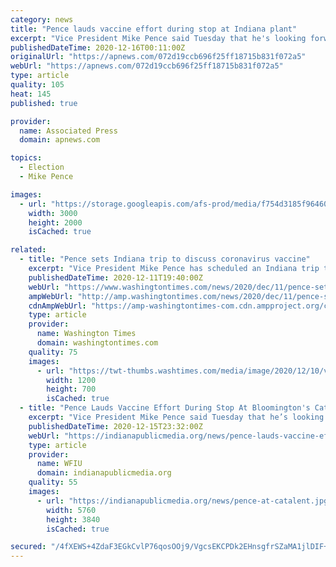 ```yaml
---
category: news
title: "Pence lauds vaccine effort during stop at Indiana plant"
excerpt: "Vice President Mike Pence said Tuesday that he's looking forward to getting vaccinated for COVID-19 and that he expects to receive his first dose in the next"
publishedDateTime: 2020-12-16T00:11:00Z
originalUrl: "https://apnews.com/072d19ccb696f25ff18715b831f072a5"
webUrl: "https://apnews.com/072d19ccb696f25ff18715b831f072a5"
type: article
quality: 105
heat: 145
published: true

provider:
  name: Associated Press
  domain: apnews.com

topics:
  - Election
  - Mike Pence

images:
  - url: "https://storage.googleapis.com/afs-prod/media/f754d3185f964607a8735a917ca88426/3000.jpeg"
    width: 3000
    height: 2000
    isCached: true

related:
  - title: "Pence sets Indiana trip to discuss coronavirus vaccine"
    excerpt: "Vice President Mike Pence has scheduled an Indiana trip to discuss coronavirus vaccines as federal officials are expected to soon authorize the first such vaccine for widespread use."
    publishedDateTime: 2020-12-11T19:40:00Z
    webUrl: "https://www.washingtontimes.com/news/2020/dec/11/pence-sets-indiana-trip-to-discuss-coronavirus-vac/"
    ampWebUrl: "http://amp.washingtontimes.com/news/2020/dec/11/pence-sets-indiana-trip-to-discuss-coronavirus-vac/"
    cdnAmpWebUrl: "https://amp-washingtontimes-com.cdn.ampproject.org/c/amp.washingtontimes.com/news/2020/dec/11/pence-sets-indiana-trip-to-discuss-coronavirus-vac/"
    type: article
    provider:
      name: Washington Times
      domain: washingtontimes.com
    quality: 75
    images:
      - url: "https://twt-thumbs.washtimes.com/media/image/2020/12/10/virus_outbreak_south_carolina_pence_38030_c0-240-5760-3600_s1200x700.jpg?3b9a8ea0e82656f098dd6f7cd5420c99f93f2f69"
        width: 1200
        height: 700
        isCached: true
  - title: "Pence Lauds Vaccine Effort During Stop At Bloomington's Catalent"
    excerpt: "Vice President Mike Pence said Tuesday that he’s looking forward to getting vaccinated for COVID-19 and that he expects to receive his first dose in the next few days"
    publishedDateTime: 2020-12-15T23:32:00Z
    webUrl: "https://indianapublicmedia.org/news/pence-lauds-vaccine-effort-during-stop-at-bloomingtons-catalent.php"
    type: article
    provider:
      name: WFIU
      domain: indianapublicmedia.org
    quality: 55
    images:
      - url: "https://indianapublicmedia.org/news/pence-at-catalent.jpg"
        width: 5760
        height: 3840
        isCached: true

secured: "/4fXEWS+4ZdaF3EGkCvlP76qosOOj9/VgcsEKCPDk2EHnsgfrSZaMA1jlDIF+vhk7P7URfiOacVpZI65KSvhTEDDnGJsWDKxCjtftWAOBZR5U/cbUy/5RRq2aUt38V9NS6+yShZ83EaEw468xKqhQ7PXImd6DGp472N40BDLkssjyqtrHhrRATp4YVdcqddAdrjJtsUzQtEOLnLF0BYd9nlSc7MFnq8H+dCeVs6mE+dC5H5AN+M+xoDqScoIa2bDPuVxszJPiaeTBr7fVHCF78X9IjnR0cQERWM3Wiv3sQo6STiY+CzW3bG/+Q8k/SYA52MxjhZ0NlzeUxs1i1hLu4BP2iuvtblQ8aMPU2uDiLU=;dBYP9WQea0V/34m80yznPg=="
---
```


